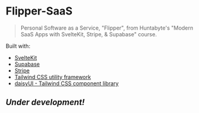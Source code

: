 # Flipper-SaaS

> Personal Software as a Service, "Flipper", from Huntabyte's "Modern SaaS Apps with SvelteKit, Stripe, & Supabase" course.

Built with:

- [SvelteKit](https://github.com/sveltejs/kit)
- [Supabase](https://github.com/supabase/supabase)
- [Stripe](https://github.com/stripe/stripe-node)
- [Tailwind CSS utility framework](https://github.com/tailwindlabs/tailwindcss)
- [daisyUI - Tailwind CSS component library](https://github.com/saadeghi/daisyui)

## **_Under development!_**
